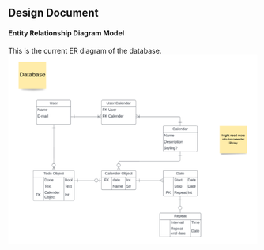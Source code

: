 <h2> Design Document </h2>

<h4> Entity Relationship Diagram Model </h4>

This is the current ER diagram of the database.
<img title="ER diagram" alt="Entity Relationship Diagram Model" src="/images/todo db diagram.png">

